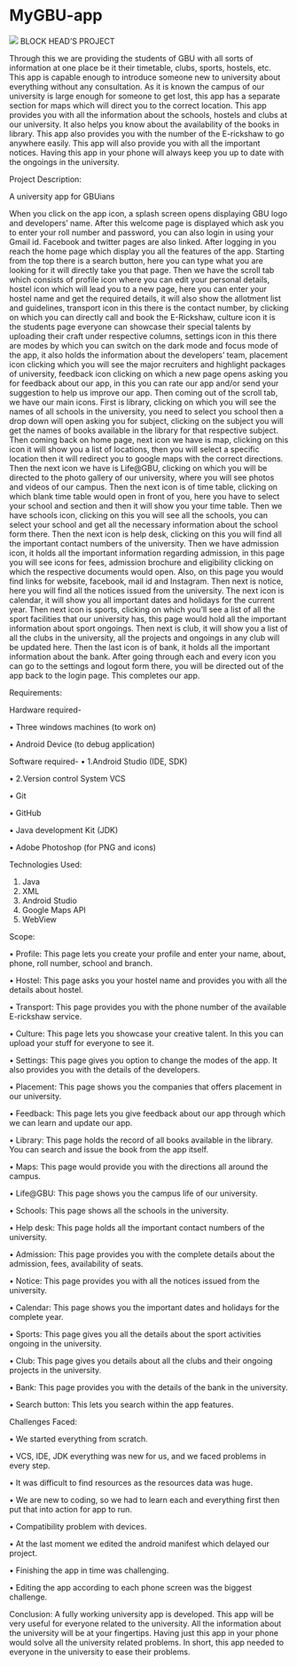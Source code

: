 # MyGBU-app

![](https://github.com//great-aryan/MyGBU-app/my-gbu-app.gif)
BLOCK HEAD’S PROJECT

Through this we are providing the students of GBU with all sorts of information at one place be it their timetable, clubs, sports, hostels, etc. This app is capable enough to introduce someone new to university about everything without any consultation. As it is known the campus of our university is large enough for someone to get lost, this app has a separate section for maps which will direct you to the correct location. This app provides you with all the information about the schools, hostels and clubs at our university. It also helps you know about the availability of the books in library. This app also provides you with the number of the E-rickshaw to go anywhere easily. This app will also provide you with all the important notices. Having this app in your phone will always keep you up to date with the ongoings in the university.

Project Description:

A university app for GBUians

When you click on the app icon, a splash screen opens displaying GBU logo and developers’ name. After this welcome page is displayed which ask you to enter your roll number and password, you can also login in using your Gmail id. Facebook and twitter pages are also linked. After logging in you reach the home page which display you all the features of the app. Starting from the top there is a search button, here you can type what you are looking for it will directly take you that page. Then we have the scroll tab which consists of profile icon where you can edit your personal details, hostel icon which will lead you to a new page, here you can enter your hostel name and get the required details, it will also show the allotment list and guidelines, transport icon in this there is the contact number, by clicking on which you can directly call and book the E-Rickshaw, culture icon it is the students page everyone can showcase their special talents by uploading their craft under respective columns, settings icon in this there are modes by which you can switch on the dark mode and focus mode of the app, it  also holds the information about the developers’ team, placement icon clicking which you will see the major recruiters and highlight packages of university, feedback icon clicking on which a new page opens asking you for feedback about our app, in this you can rate our app and/or send your suggestion to help us improve our app. Then coming out of the scroll tab, we have our main icons. First is library, clicking on which you will see the names of all schools in the university, you need to select you school then a drop down will open asking you for subject, clicking on the subject you will get the names of books available in the library for that respective subject. Then coming back on home page, next icon we have is map, clicking on this icon it will show you a list of locations, then you will select a specific location then it will redirect you to google maps with the correct directions. Then the next icon we have is Life@GBU, clicking on which you will be directed to the photo gallery of our university, where you will see photos and videos of our campus. Then the next icon is of time table, clicking on which blank time table would open in front of you, here you have to select your school and section and then it will show you your time table. Then we have schools icon, clicking on this you will see all the schools, you can select your school and get all the necessary information about the school form there. Then the next icon is help desk, clicking on this you will find all the important contact numbers of the university. Then we have admission icon, it holds all the important information regarding admission, in this page you will see icons for fees, admission brochure and eligibility clicking on which the respective documents would open. Also, on this page you would find links for website, facebook, mail id and Instagram. Then next is notice, here you will find all the notices issued from the university. The next icon is calendar, it will show you all important dates and holidays for the current year. Then next icon is sports, clicking on which you’ll see a list of all the sport facilities that our university has, this page would hold all the important information about sport ongoings. Then next is club, it will show you a list of all the clubs in the university, all the projects and ongoings in any club will be updated here. Then the last icon is of bank, it holds all the important information about the bank. After going through each and every icon you can go to the settings and logout form there, you will be directed out of the app back to the login page. This completes our app. 




Requirements:

Hardware required-

•	Three windows machines (to work on)

•	Android Device (to debug application)

Software required-
•	1.Android Studio (IDE, SDK)

•	2.Version control System VCS

•	Git

•	GitHub

•	Java development Kit (JDK)

•	Adobe Photoshop (for PNG and icons)


Technologies Used:

1.	 Java
2.	 XML 
3.	 Android Studio
4.   Google Maps API
5.   WebView


Scope:

•	Profile: This page lets you create your profile and enter your name, about, phone, roll number, school and branch.

•	Hostel: This page asks you your hostel name and provides you with all the details about hostel.

•	Transport: This page provides you with the phone number of the available E-rickshaw service.

•	Culture: This page lets you showcase your creative talent. In this you can upload your stuff for everyone to see it.

•	Settings: This page gives you option to change the modes of the app. It also provides you with the details of the developers.

•	Placement: This page shows you the companies that offers placement in our university.

•	Feedback: This page lets you give feedback about our app through which we can learn and update our app.

•	Library: This page holds the record of all books available in the library. You can search and issue the book from the app itself.

•	Maps: This page would provide you with the directions all around the campus.

•	Life@GBU:  This page shows you the campus life of our university.

•	Schools: This page shows all the schools in the university.

•	Help desk: This page holds all the important contact numbers of the university.

•	Admission: This page provides you with the complete details about the admission, fees, availability of seats.

•	Notice: This page provides you with all the notices issued from the university.

•	Calendar: This page shows you the important dates and holidays for the complete year.

•	Sports: This page gives you all the details about the sport activities ongoing in the university.

•	Club: This page gives you details about all the clubs and their ongoing projects in the university.

•	Bank: This page provides you with the details of the bank in the university.

•	Search button: This lets you search within the app features.


Challenges Faced:

•	We started everything from scratch.

•	VCS, IDE, JDK everything was new for us, and we faced problems in every step.

•	It was difficult to find resources as the resources data was huge.

•	We are new to coding, so we had to learn each and everything first then put that into action for app to run.

•	Compatibility problem with devices.

•	At the last moment we edited the android manifest which delayed our project.

•	Finishing the app in time was challenging.

•	Editing the app according to each phone screen was the biggest challenge. 



Conclusion:
A fully working university app is developed. This app will be very useful for everyone related to the university. All the information about the university will be at your fingertips. Having just this app in your phone would solve all the university related problems. In short, this app needed to everyone in the university to ease their problems.



